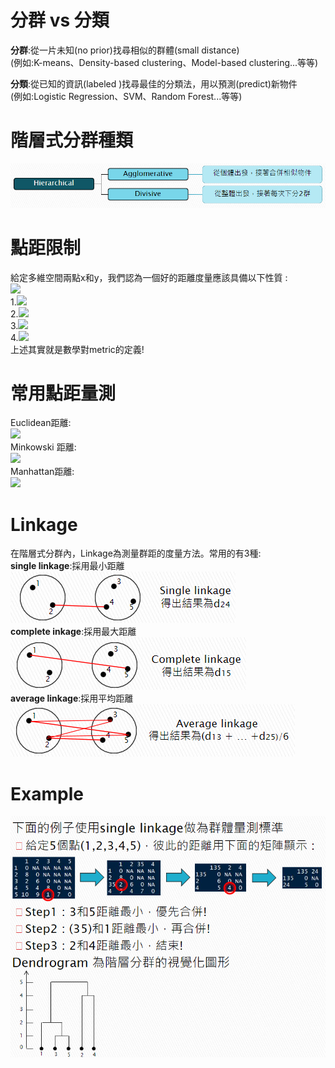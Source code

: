 # 分群 vs 分類  
**分群**:從一片未知(no prior)找尋相似的群體(small distance)  
(例如:K-means、Density-based clustering、Model-based clustering...等等)  

**分類**:從已知的資訊(labeled )找尋最佳的分類法，用以預測(predict)新物件  
(例如:Logistic Regression、SVM、Random Forest...等等)  

# 階層式分群種類  
![Image](https://github.com/EnasVen/Theory-Math/blob/main/06_Hierarchical%20Clustering/Hie_Img01.png)  

# 點距限制
給定多維空間兩點x和y，我們認為一個好的距離度量應該具備以下性質 :  
<img src="https://latex.codecogs.com/png.image?\dpi{110}x^T=[x_1,...,x_p]&space;;&space;y^T=[y_1,...,y_p]"/>  
1.<img src="https://latex.codecogs.com/png.image?\dpi{110}d(x,y)=d(y,x)" />  
2.<img src="https://latex.codecogs.com/png.image?\dpi{110}d(x,y)>0&space;,&space;\forall&space;x\neq&space;y"/>  
3.<img src="https://latex.codecogs.com/png.image?\dpi{110}d(x,y)=0&space;,&space;\forall&space;x&space;=&space;y"/>  
4.<img src="https://latex.codecogs.com/png.image?\dpi{110}d(x,y)\leq&space;d(x,z)&plus;d(z,y)"/>  
上述其實就是數學對metric的定義!  

# 常用點距量測  
Euclidean距離:  
<img src="https://latex.codecogs.com/png.image?\dpi{110}d(x,y)=\sqrt{(x-y)^T(x-y)}"/>  
Minkowski 距離:  
<img src="https://latex.codecogs.com/png.image?\dpi{110}d(x,y)=\sum_{i=1}^{p}((\left|x_i-y_i\right|)^m)^{\frac{1}{m}}"/>  
Manhattan距離:  
<img src="https://latex.codecogs.com/png.image?\dpi{110}d(x,y)=\sum_{i=1}^{p}\left|x_i-y_i\right|"/>  
  
# Linkage  
在階層式分群內，Linkage為測量群距的度量方法。常用的有3種:  
**single linkage**:採用最小距離  
![Image](https://github.com/EnasVen/Theory-Math/blob/main/06_Hierarchical%20Clustering/Hie_Img02.png)  
**complete inkage**:採用最大距離  
![Image](https://github.com/EnasVen/Theory-Math/blob/main/06_Hierarchical%20Clustering/Hie_Img03.png)  
**average linkage**:採用平均距離  
![Image](https://github.com/EnasVen/Theory-Math/blob/main/06_Hierarchical%20Clustering/Hie_Img04.png)  
  
# Example  
![Image](https://github.com/EnasVen/Theory-Math/blob/main/06_Hierarchical%20Clustering/Hie_Img05.png)  
